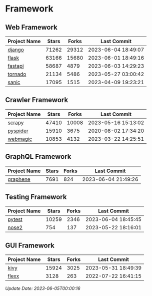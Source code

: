 # Framework

## Web Framework
| Project Name | Stars | Forks | Last Commit |
| ------------ | ----- | ----- | ----------- |
| [django](https://github.com/django/django) | 71262 | 29312 | 2023-06-04 18:49:07 |
| [flask](https://github.com/pallets/flask) | 63166 | 15680 | 2023-06-01 18:49:16 |
| [fastapi](https://github.com/tiangolo/fastapi) | 58687 | 4879 | 2023-06-03 14:29:23 |
| [tornado](https://github.com/tornadoweb/tornado) | 21134 | 5486 | 2023-05-27 03:00:42 |
| [sanic](https://github.com/sanic-org/sanic) | 17095 | 1515 | 2023-04-09 19:23:21 |

## Crawler Framework
| Project Name | Stars | Forks | Last Commit |
| ------------ | ----- | ----- | ----------- |
| [scrapy](https://github.com/scrapy/scrapy) | 47410 | 10008 | 2023-05-16 15:13:02 |
| [pyspider](https://github.com/binux/pyspider) | 15910 | 3675 | 2020-08-02 17:34:20 |
| [webmagic](https://github.com/code4craft/webmagic) | 10853 | 4132 | 2023-03-22 14:25:51 |

## GraphQL Framework
| Project Name | Stars | Forks | Last Commit |
| ------------ | ----- | ----- | ----------- |
| [graphene](https://github.com/graphql-python/graphene) | 7691 | 824 | 2023-06-04 21:49:26 |

## Testing Framework
| Project Name | Stars | Forks | Last Commit |
| ------------ | ----- | ----- | ----------- |
| [pytest](https://github.com/pytest-dev/pytest) | 10259 | 2346 | 2023-06-04 18:45:45 |
| [nose2](https://github.com/nose-devs/nose2) | 754 | 137 | 2023-05-22 18:16:01 |

## GUI Framework
| Project Name | Stars | Forks | Last Commit |
| ------------ | ----- | ----- | ----------- |
| [kivy](https://github.com/kivy/kivy) | 15924 | 3025 | 2023-05-31 18:49:39 |
| [flexx](https://github.com/flexxui/flexx) | 3128 | 263 | 2022-07-22 16:41:15 |

*Update Date: 2023-06-05T00:00:16*